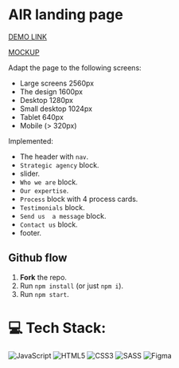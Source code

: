 # AIR landing page
[DEMO LINK](https://ibondrk.github.io/AIR_landing_page/)

[MOCKUP](https://www.figma.com/file/7qwsWggv9BAxMi2VPhBuPr/Air-(formerly-Dia)?node-id=9138%3A35)

Adapt the page to the following screens:
- Large screens 2560px
- The design 1600px
- Desktop 1280px
- Small desktop 1024px
- Tablet 640px
- Mobile (> 320px)

Implemented:
- The header with `nav`.
- `Strategic agency` block.
- slider.
- `Who we are` block.
- `Our expertise`.
- `Process` block with 4 process cards.
- `Testimonials` block.
- `Send us  a message` block.
- `Contact us` block.
- footer.



## Github flow
1. **Fork** the repo.
3. Run `npm install` (or just `npm i`).
4. Run `npm start`.

# 💻 Tech Stack:
![JavaScript](https://img.shields.io/badge/javascript-%23323330.svg?style=for-the-badge&logo=javascript&logoColor=%23F7DF1E)
![HTML5](https://img.shields.io/badge/html5-%23E34F26.svg?style=for-the-badge&logo=html5&logoColor=white)
![CSS3](https://img.shields.io/badge/css3-%231572B6.svg?style=for-the-badge&logo=css3&logoColor=white)
![SASS](https://img.shields.io/badge/SASS-hotpink.svg?style=for-the-badge&logo=SASS&logoColor=white)
![Figma](https://img.shields.io/badge/figma-%23F24E1E.svg?style=for-the-badge&logo=figma&logoColor=white)
